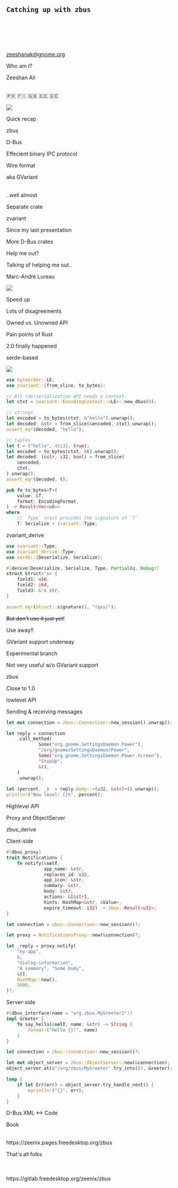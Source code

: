 ## `Catching up with zbus`

<br/><br/>

<br/><br/>
zeeshanak@gnome.org


Who am I?


Zeeshan Ali

<br/>
🇵🇰 🇫🇮 🇬🇧 🇸🇪  🇩🇪


![](lumeo.svg)
<!-- .element style="border: 0; background: None; box-shadow: None" -->


Quick recap


zbus


D-Bus


Effecient binary IPC protocol


Wire format


aka GVariant

<br/>
..well almost


Separate crate


zvariant


Since my last presentation


More D-Bus crates


Help me out?


Talking of helping me out..


Marc-André Lureau


![](zeenix-elmarco-enterprise.jpg)
<!-- .element style="border: 0; background: None; box-shadow: None" -->


Speed up


Lots of disagreements


Owned vs. Unowned API


Pain points of Rust


2.0 finally happened


serde-based


![](zbus-issue1-closed.png)
<!-- .element style="border: 0; background: None; box-shadow: None" -->


```rust
use byteorder::LE;
use zvariant::{from_slice, to_bytes};

// All (de)serialization API needs a context.
let ctxt = zvariant::EncodingContext::<LE>::new_dbus(0);

// strings
let encoded = to_bytes(ctxt, &"hello").unwrap();
let decoded: &str = from_slice(&encoded, ctxt).unwrap();
assert_eq!(decoded, "hello");
```


```rust
// tuples
let t = ("hello", 42i32, true);
let encoded = to_bytes(ctxt, &t).unwrap();
let decoded: (&str, i32, bool) = from_slice(
	&encoded,
	ctxt,
).unwrap();
assert_eq!(decoded, t);
```


```rust
pub fn to_bytes<T>(
    value: &T,
    format: EncodingFormat,
) -> Result<Vec<u8>>
where
    // `Type` trait provides the signature of `T`
    T: Serialize + zvariant::Type;
```


zvariant_derive


```rust
use zvariant::Type;
use zvariant_derive::Type;
use serde::{Deserialize, Serialize};

#[derive(Deserialize, Serialize, Type, PartialEq, Debug)]
struct Struct<'s> {
    field1: u16,
    field2: i64,
    field3: &'s str,
}

assert_eq!(Struct::signature(), "(qxs)");
```


~~But don't use it just yet!~~


Use away!!


GVariant support underway


Experimental branch


Not very useful w/o GVariant support


zbus


Close to 1.0


lowlevel API


Sending & receiving messages


```rust
let mut connection = zbus::Connection::new_session().unwrap();

let reply = connection
	.call_method(
			Some("org.gnome.SettingsDaemon.Power"),
			"/org/gnome/SettingsDaemon/Power",
			Some("org.gnome.SettingsDaemon.Power.Screen"),
			"StepUp",
			&(),
	) 
	.unwrap();
 
let (percent, _)  = reply.body::<(u32, &str)>().unwrap();
println!("New level: {}%", percent);
```


Highlevel API


Proxy and ObjectServer


zbus_derive


Client-side

```rust
#[dbus_proxy]
trait Notifications {
    fn notify(&self,
              app_name: &str,
              replaces_id: u32,
              app_icon: &str,
              summary: &str,
              body: &str,
              actions: &[&str],
              hints: HashMap<&str, &Value>,
              expire_timeout: i32) -> zbus::Result<u32>;
}
```


```rust
let connection = zbus::Connection::new_session()?;

let proxy = NotificationsProxy::new(&connection)?;

let _reply = proxy.notify(
	"my-app",
	0,
	"dialog-information",
	"A summary", "Some body",
	&[],
	HashMap::new(),
	5000,
)?;
```


Server-side

```rust
#[dbus_interface(name = "org.zbus.MyGreeter1")]
impl Greeter {
    fn say_hello(&self, name: &str) -> String {
        format!("Hello {}!", name)
    }
}
```


```rust
let connection = zbus::Connection::new_session()?;

let mut object_server = zbus::ObjectServer::new(&connection);
object_server.at(&"/org/zbus/MyGreeter".try_into()?, Greeter);

loop {
	if let Err(err) = object_server.try_handle_next() {
		eprintln!("{}", err);
	}
}
```


D-Bus XML <-> Code


Book

<BR/>
https://zeenix.pages.freedesktop.org/zbus


That's all folks

<br/>
<br/>
https://gitlab.freedesktop.org/zeenix/zbus

